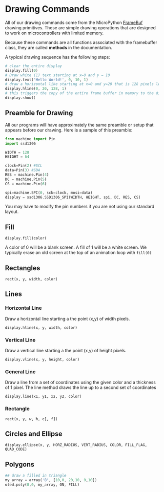 # Drawing Commands

All of our drawing commands come from the MicroPython [FrameBuf](https://docs.micropython.org/en/latest/library/framebuf.html) drawing primitives.  These are simple drawing operations that are designed to work on microcontrollers with limited memory.

Because these commands are all functions associated with the framebuffer class, they are called **methods** in the documentation.

A typical drawing sequence has the following steps:

```py
# clear the entire display
display.fill(0)
# Draw white (1) text starting at x=0 and y = 10 
display.text('Hello World!', 0, 10, 1)
# draw a horizontal like starting at x=0 and y=20 that is 128 pixels long
display.hline(0, 20, 128, 1)
# this triggers the copy of the entire frame buffer in memory to the display
display.show()
```

## Preamble for Drawing

All our programs will have approximately the same preamble or setup that appears before our drawing.  Here
is a sample of this preamble:

```python
from machine import Pin
import ssd1306

WIDTH = 128
HEIGHT = 64

clock=Pin(2) #SCL
data=Pin(3) #SDA
RES = machine.Pin(4)
DC = machine.Pin(5)
CS = machine.Pin(6)

spi=machine.SPI(0, sck=clock, mosi=data)
display = ssd1306.SSD1306_SPI(WIDTH, HEIGHT, spi, DC, RES, CS)
```

You may have to modify the pin numbers if you are not using our standard layout.

## Fill

```display.fill(color)```

A color of 0 will be a blank screen.  A fill of 1 will be a white screen.
We typically erase an old screen at the top of an animation loop with ```fill(0)```

## Rectangles

```rect(x, y, width, color)```

## Lines

### Horizontal Line

Draw a horizontal line starting a the point (x,y) of width pixels.

```display.hline(x, y, width, color)```

### Vertical Line

Draw a vertical line starting a the point (x,y) of height pixels.

```display.vline(x, y, height, color)```

### General Line

Draw a line from a set of coordinates using the given color and a thickness of 1 pixel. 
The line method draws the line up to a second set of coordinates

```display.line(x1, y1, x2, y2, color)```

### Rectangle

```rect(x, y, w, h, c[, f])```

## Circles and Ellipse

```display.ellipse(x, y, HORZ_RADIUS, VERT_RADIUS, COLOR, FILL_FLAG, QUAD_CODE)```

## Polygons

```py
## draw a filled in triangle
my_array = array('B', [10,0, 20,10, 0,10])
oled.poly(0,0, my_array, ON, FILL)
```
